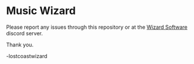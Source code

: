 # Music Wizard

Please report any issues through this repository or at the [Wizard Software](https://discord.gg/UGmcu7DGqA) discord server. 

Thank you.

-lostcoastwizard
